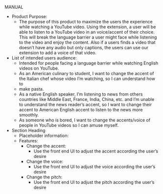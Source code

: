 MANUAL
* Product Purpose: 
    * The purpose of this product to maximize the users the experience while watching a YouTube video. Using the extension, a user will be able to listen to a YouTube video in an voice/accent of their choice. This will break the language barrier a user might face while listening to the video and enjoy the content. Also if a users finds a video that doesn’t have any audio but only captions, the users can use our extension to add a voice of that video. 
* List of intended users audience:
    * Intended for people facing a language barrier while watching English videos on YouTube. 
    * As an American culinary to student, I want to change the accent of the Italian chef whose video I’m watching, so I can understand how to
    * make pasta.
    * As a native English speaker, I’m listening to news from others countries like Middle East, France, India, China, etc. and I’m unable to understand the news reader’s accent, so I want to change their accent to American English accent to listen to the news more smoothly.
    * As someone who is bored, I want to change the accents/voice of people in YouTube videos so I can amuse myself.  
* Section Heading
    *  Placeholder information: 
    * Features: 
        * Change the accent:
            * Use the front end UI to adjust the accent according the user’s desire
        * Change the voice:
            * Use the front end UI to adjust the voice according the user’s desire
        * Change the pitch:
            * Use the front end UI to adjust the pitch according the user’s desire

